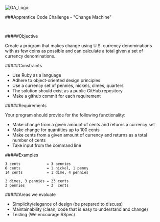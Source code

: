 ![GA_Logo](https://raw.github.com/generalassembly/ga-ruby-on-rails-for-devs/master/images/ga.png)


###Apprentice Code Challenge - "Change Machine"

<br />

#####Objective

Create a program that makes change using U.S. currency denominations with as few coins as possible and can calculate a total given a set of currency denominations.


#####Constraints

- Use Ruby as a language
- Adhere to object-oriented design principles
- Use a currency set of pennies, nickels, dimes, quarters
- The solution should exist as a public GitHub repository
- Make a github commit for each requirement


#####Requirements

Your program should provide for the following functionality:

- Make change from a given amount of cents and returns a currency set
- Make change for quantities up to 100 cents
- Make cents from a given amount of currency and returns as a total number of cents
- Take input from the command line


#####Examples

	3 cents            = 3 pennies
	6 cents            = 1 nickel, 1 penny
	14 cents           = 1 dime, 4 pennies
	
	2 dimes, 3 pennies = 23 cents
	3 pennies          = 3  cents


#####Areas we evaluate

- Simplicity/elegance of design (be prepared to discuss)
- Maintainability (clean, code that is easy to understand and change)
- Testing (We encourage RSpec)




